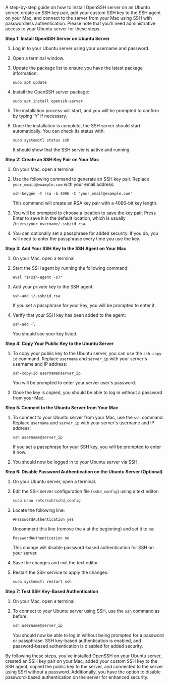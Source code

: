 
A step-by-step guide on how to install OpenSSH server on an Ubuntu server, create an SSH key pair, add your custom SSH key to the SSH agent on your Mac, and connect to the server from your Mac using SSH with passwordless authentication. Please note that you'll need administrative access to your Ubuntu server for these steps.

**Step 1: Install OpenSSH Server on Ubuntu Server**

1. Log in to your Ubuntu server using your username and password.

2. Open a terminal window.

3. Update the package list to ensure you have the latest package information:

   ```
   sudo apt update
   ```

4. Install the OpenSSH server package:

   ```
   sudo apt install openssh-server
   ```

5. The installation process will start, and you will be prompted to confirm by typing 'Y' if necessary.

6. Once the installation is complete, the SSH server should start automatically. You can check its status with:

   ```
   sudo systemctl status ssh
   ```

   It should show that the SSH server is active and running.

**Step 2: Create an SSH Key Pair on Your Mac**

1. On your Mac, open a terminal.

2. Use the following command to generate an SSH key pair. Replace `your_email@example.com` with your email address:

   ```
   ssh-keygen -t rsa -b 4096 -C "your_email@example.com"
   ```

   This command will create an RSA key pair with a 4096-bit key length.

3. You will be prompted to choose a location to save the key pair. Press Enter to save it in the default location, which is usually `/Users/your_username/.ssh/id_rsa`.

4. You can optionally set a passphrase for added security. If you do, you will need to enter the passphrase every time you use the key.

**Step 3: Add Your SSH Key to the SSH Agent on Your Mac**

1. On your Mac, open a terminal.

2. Start the SSH agent by running the following command:

   ```
   eval "$(ssh-agent -s)"
   ```

3. Add your private key to the SSH agent:

   ```
   ssh-add ~/.ssh/id_rsa
   ```

   If you set a passphrase for your key, you will be prompted to enter it.

4. Verify that your SSH key has been added to the agent:

   ```
   ssh-add -l
   ```

   You should see your key listed.

**Step 4: Copy Your Public Key to the Ubuntu Server**

1. To copy your public key to the Ubuntu server, you can use the `ssh-copy-id` command. Replace `username` and `server_ip` with your server's username and IP address:

   ```
   ssh-copy-id username@server_ip
   ```

   You will be prompted to enter your server user's password.

2. Once the key is copied, you should be able to log in without a password from your Mac.

**Step 5: Connect to the Ubuntu Server from Your Mac**

1. To connect to your Ubuntu server from your Mac, use the `ssh` command. Replace `username` and `server_ip` with your server's username and IP address:

   ```
   ssh username@server_ip
   ```

   If you set a passphrase for your SSH key, you will be prompted to enter it now.

2. You should now be logged in to your Ubuntu server via SSH.

**Step 6: Disable Password Authentication on the Ubuntu Server (Optional)**

1. On your Ubuntu server, open a terminal.

2. Edit the SSH server configuration file (`sshd_config`) using a text editor:

   ```sh
   sudo nano /etc/ssh/sshd_config
   ```

3. Locate the following line:

   ```
   #PasswordAuthentication yes
   ```

   Uncomment this line (remove the `#` at the beginning) and set it to `no`:

   ```
   PasswordAuthentication no
   ```

   This change will disable password-based authentication for SSH on your server.

4. Save the changes and exit the text editor.

5. Restart the SSH service to apply the changes:

   ```sh
   sudo systemctl restart ssh
   ```

**Step 7: Test SSH Key-Based Authentication**

1. On your Mac, open a terminal.

2. To connect to your Ubuntu server using SSH, use the `ssh` command as before:

   ```sh
   ssh username@server_ip
   ```

   You should now be able to log in without being prompted for a password or passphrase. SSH key-based authentication is enabled, and password-based authentication is disabled for added security.

By following these steps, you've installed OpenSSH on your Ubuntu server, created an SSH key pair on your Mac, added your custom SSH key to the SSH agent, copied the public key to the server, and connected to the server using SSH without a password. Additionally, you have the option to disable password-based authentication on the server for enhanced security.
